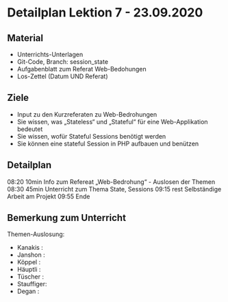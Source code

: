 Detailplan Lektion 7 - 23.09.2020
============================================

Material
--------

* Unterrichts-Unterlagen
* Git-Code, Branch: session_state
* Aufgabenblatt zum Referat Web-Bedohungen
* Los-Zettel (Datum UND Referat)

Ziele
-----

* Input zu den Kurzreferaten zu Web-Bedrohungen
* Sie wissen, was „Stateless“ und „Stateful“ für eine Web-Applikation bedeutet
* Sie wissen, wofür Stateful Sessions benötigt werden
* Sie können eine stateful Session in PHP aufbauen und benützen

Detailplan
----------

08:20 10min Info zum Refereat „Web-Bedrohung“ - Auslosen der Themen
08:30 45min Unterricht zum Thema State, Sessions
09:15 rest Selbständige Arbeit am Projekt
09:55 Ende


Bemerkung zum Unterricht
------------------------


Themen-Auslosung:

* Kanakis   :
* Janshon   :
* Köppel    :
* Häuptli   :
* Tüscher   :
* Stauffiger:
* Degan     :
